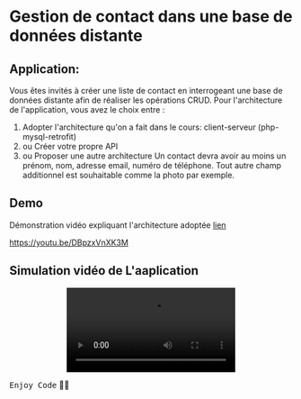 # Gestion de contact dans une base de données distante

## Application:
Vous êtes invités à créer une liste de contact en interrogeant une base de données distante afin de réaliser les opérations CRUD. Pour l'architecture de l'application, vous avez le choix entre :
  1. Adopter l'architecture qu'on a fait dans le cours: client-serveur (php-mysql-retrofit) 
  2. ou Créer votre propre API
  3. ou Proposer une autre architecture
   Un contact devra avoir au moins un prénom, nom, adresse email, numéro de téléphone. Tout autre champ additionnel est souhaitable comme la photo par exemple.

## Demo
Démonstration vidéo expliquant l'architecture adoptée  <a href="https://youtu.be/oYyRfkGSGUs"> lien </a>

https://youtu.be/DBpzxVnXK3M

## Simulation vidéo de L'aaplication
<div align="center">  
<video src="https://user-images.githubusercontent.com/92756846/235222188-1a1d6a38-f995-4288-823f-f5bef0408724.mp4">
</div>

<kbd>Enjoy Code</kbd> 👨‍💻
